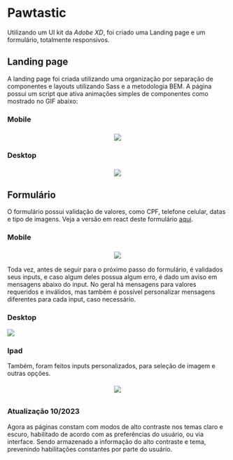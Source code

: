 # Pawtastic

Utilizando um UI kit da <em>Adobe XD</em>, foi criado uma Landing page e um formulário, totalmente responsivos.

## Landing page

A landing page foi criada utilizando uma organização por separação de componentes e layouts utilizando Sass e a metodologia BEM. A página possui um script que ativa animações simples de componentes como mostrado no GIF abaixo:

### Mobile

<h3 align="center"><img src="https://media.giphy.com/media/WSEC6V6nPiZsxBtZmI/giphy.gif" /></h3>

### Desktop

<h3 align="center"><img src="https://media.giphy.com/media/hJKgptxoBEQuXh1vPC/giphy.gif" /></h3>

## Formulário

O formulário possui validação de valores, como CPF, telefone celular, datas e tipo de imagens. Veja a versão em react deste formulário [aqui](https://github.com/Nadno/pawtastic-form).

### Mobile

<h3 align="center"><img src="/readme/sign-mobile.jpg" /></h3>

Toda vez, antes de seguir para o próximo passo do formulário, é validados seus inputs, e caso algum deles possua algum erro, é dado um aviso em mensagens abaixo do input. No geral há mensagens para valores requeridos e inválidos, mas também é possível personalizar mensagens diferentes para cada input, caso necessário.

### Desktop

<img src="/readme/sign-desktop.png" />

### Ipad

Também, foram feitos inputs personalizados, para seleção de imagem e outras opções.

<h6 align="center"><img src="/readme/sign-ipad.jpg" /></h6>

### Atualização 10/2023

Agora as páginas constam com modos de alto contraste nos temas claro e escuro, habilitado de acordo com as preferências do usuário, ou via interface. Sendo armazenado a informação do alto contraste e tema, prevenindo habilitações constantes por parte do usuário.
